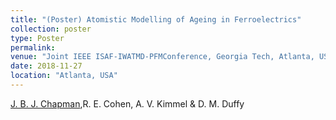 ```yaml
---
title: "(Poster) Atomistic Modelling of Ageing in Ferroelectrics"
collection: poster
type: Poster
permalink: 
venue: "Joint IEEE ISAF-IWATMD-PFMConference, Georgia Tech, Atlanta, USA"
date: 2018-11-27
location: "Atlanta, USA"
---
```


<u>J. B. J. Chapman</u>,R. E. Cohen, A. V. Kimmel & D. M. Duffy
